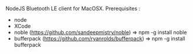 NodeJS Bluetooth LE client for MacOSX.
Prerequisites : 
  - node
  - XCode
  - noble (https://github.com/sandeepmistry/noble) => npm -g install noble
  - bufferpack (https://github.com/ryanrolds/bufferpack) => npm -g install bufferpack

